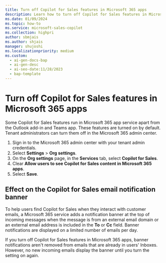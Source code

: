 ```yaml
---
title: Turn off Copilot for Sales features in Microsoft 365 apps
description: Learn how to turn off Copilot for Sales features in Microsoft 365 apps.
ms.date: 01/09/2024
ms.topic: how-to
ms.service: microsoft-sales-copilot
ms.collection: highpri
author: sbmjais
ms.author: shjais
manager: shujoshi
ms.localizationpriority: medium
ms.custom:
  - ai-gen-docs-bap
  - ai-gen-desc
  - ai-seo-date:11/28/2023
  - bap-template
---
```


# Turn off Copilot for Sales features in Microsoft 365 apps

Some Copilot for Sales features run in Microsoft 365 app service apart from the Outlook add-in and Teams app. These features are turned on by default. Tenant administrators can turn them off in the Microsoft 365 admin center.

1. Sign in to the Microsoft 365 admin center with your tenant admin credentials.
1. Select **Settings** > **Org settings**.
1. On the **Org settings** page, in the **Services** tab, select **Copilot for Sales**.
1. Clear **Allow users to see Copilot for Sales content in Microsoft 365 apps**.
1. Select **Save**.

## Effect on the Copilot for Sales email notification banner

To help users find Copilot for Sales when they interact with customer emails, a Microsoft 365 service adds a notification banner at the top of incoming messages when the message is from an external email domain or an external email address is included in the **To** or **Cc** field. Banner notifications are displayed on a limited number of emails per day.

If you turn off Copilot for Sales features in Microsoft 365 apps, banner notifications aren't removed from emails that are already in users' Inboxes. However, no new incoming emails display the banner until you turn the setting on again.
